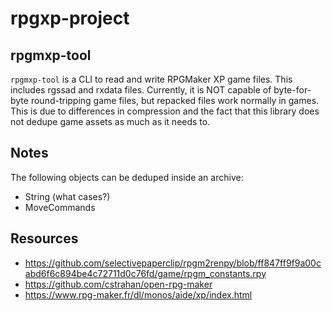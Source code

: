 # rpgxp-project

## rpgmxp-tool
`rpgmxp-tool` is a CLI to read and write RPGMaker XP game files.
This includes rgssad and rxdata files.
Currently, it is NOT capable of byte-for-byte round-tripping game files, but repacked files work normally in games.
This is due to differences in compression and the fact that this library does not dedupe game assets as much as it needs to.

## Notes
The following objects can be deduped inside an archive:
 * String (what cases?)
 * MoveCommands
 
## Resources
 * https://github.com/selectivepaperclip/rpgm2renpy/blob/ff847ff9f9a00cabd6f6c894be4c72711d0c76fd/game/rpgm_constants.rpy
 * https://github.com/cstrahan/open-rpg-maker
 * https://www.rpg-maker.fr/dl/monos/aide/xp/index.html